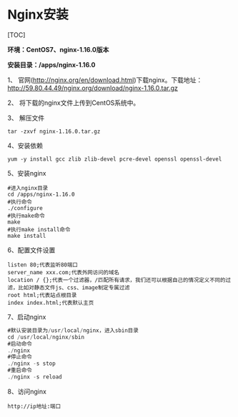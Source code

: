 # Nginx安装

[TOC]

**环境：CentOS7、nginx-1.16.0版本**

**安装目录：/apps/nginx-1.16.0**

1、 官网(http://nginx.org/en/download.html)下载nginx。下载地址：<http://59.80.44.49/nginx.org/download/nginx-1.16.0.tar.gz>

2、 将下载的nginx文件上传到CentOS系统中。

3、 解压文件

```
tar -zxvf nginx-1.16.0.tar.gz
```

4、安装依赖

```
yum -y install gcc zlib zlib-devel pcre-devel openssl openssl-devel
```

5、安装nginx

```
#进入nginx目录
cd /apps/nginx-1.16.0
#执行命令
./configure
#执行make命令
make
#执行make install命令
make install
```

6、配置文件设置

```
listen 80;代表监听80端口
server_name xxx.com;代表外网访问的域名
location / {};代表一个过滤器，/匹配所有请求，我们还可以根据自己的情况定义不同的过滤，比如对静态文件js、css、image制定专属过滤
root html;代表站点根目录
index index.html;代表默认主页
```

7、启动nginx

```java
#默认安装目录为/usr/local/nginx，进入sbin目录
cd /usr/local/nginx/sbin
#启动命令
./nginx
#停止命令
./nginx -s stop
#重启命令
./nginx -s reload
```

8、访问nginx

```
http://ip地址:端口
```

